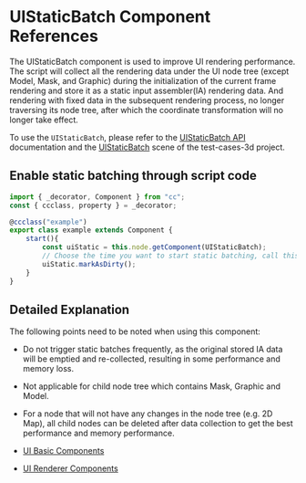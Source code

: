# UIStaticBatch Component References

The UIStaticBatch component is used to improve UI rendering performance. The script will collect all the rendering data under the UI node tree (except Model, Mask, and Graphic) during the initialization of the current frame rendering and store it as a static input assembler(IA) rendering data. And rendering with fixed data in the subsequent rendering process, no longer traversing its node tree, after which the coordinate transformation will no longer take effect.

To use the `UIStaticBatch`, please refer to the [UIStaticBatch API](https://docs.cocos.com/creator3d/api/en/classes/ui.uistaticbatch.html) documentation and the [UIStaticBatch](https://github.com/cocos-creator/test-cases-3d/tree/master/assets/cases/ui/19.static-ui) scene of the test-cases-3d project.

## Enable static batching through script code

```ts
import { _decorator, Component } from "cc";
const { ccclass, property } = _decorator;

@ccclass("example")
export class example extends Component {
    start(){
        const uiStatic = this.node.getComponent(UIStaticBatch);
        // Choose the time you want to start static batching, call this interface to start static batching
        uiStatic.markAsDirty();
    }
}
```

## Detailed Explanation

The following points need to be noted when using this component:

- Do not trigger static batches frequently, as the original stored IA data will be emptied and re-collected, resulting in some performance and memory loss.
- Not applicable for child node tree which contains Mask, Graphic and Model.
- For a node that will not have any changes in the node tree (e.g. 2D Map), all child nodes can be deleted after data collection to get the best performance and memory performance.

- [UI Basic Components](base-component.md)

- [UI Renderer Components](render-component.md)
